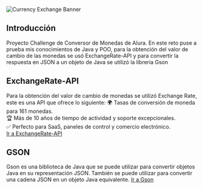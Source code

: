 ![Currency Exchange Banner](https://github.com/user-attachments/assets/3395302c-6ce6-4ac7-b323-d021d785b3c9)
## Introducción
Proyecto Challenge de Conversor de Monedas de Alura. En este reto puse a prueba mis conocimientos de Java y POO, para la obtención del valor de cambio de las monedas se usó ExchangeRate-API y para convertir la respuesta en JSON a un objeto de Java se utilizó la librería Gson
## ExchangeRate-API
Para la obtención del valor de cambio de monedas se utilizó Exchange Rate, este es una API que ofrece lo siguiente:
🌍 Tasas de conversión de moneda para 161 monedas.<br>
🏆 Más de 10 años de tiempo de actividad y soporte excepcionales.<br>
✅ Perfecto para SaaS, paneles de control y comercio electrónico.<br>
<a href="https://www.exchangerate-api.com">Ir a ExchangeRate-API</a>
## GSON
Gson es una biblioteca de Java que se puede utilizar para convertir objetos Java en su representación JSON. También se puede utilizar para convertir una cadena JSON en un objeto Java equivalente.
<a href="https://mvnrepository.com/artifact/com.google.code.gson/gson">Ir a Gson</a>
